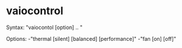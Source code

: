 # vaiocontrol

Syntax: "vaiocontol [option] .. "

Options:
	-"thermal [silent] [balanced] [performance]"
	-"fan [on] [off]"
	
